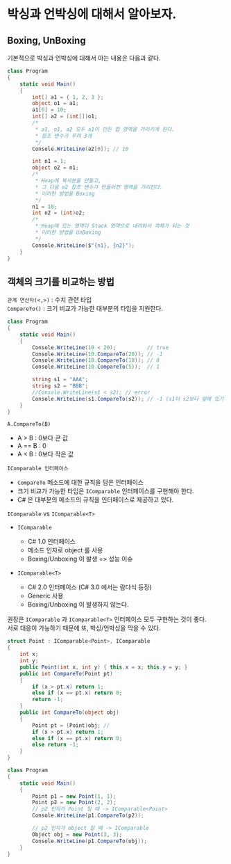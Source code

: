 # 박싱과 언박싱에 대해서 알아보자.

## Boxing, UnBoxing
기본적으로 박싱과 언박싱에 대해서 아는 내용은 다음과 같다.
```C#
class Program
{
    static void Main()
    {
        int[] a1 = { 1, 2, 3 };
        object o1 = a1;
        a1[0] = 10;
        int[] a2 = (int[])o1;
        /*
         * a1, o1, a2 모두 a1이 만든 힙 영역을 가리키게 된다.
         * 참조 변수가 무려 3개
         */
        Console.WriteLine(a2[0]); // 10

        int n1 = 1;
        object o2 = n1;
        /*
         * Heap에 복사본을 만들고,
         * 그 다음 o2 참조 변수가 만들어진 영역을 가리킨다.
         * 이러한 방법을 Boxing
         */
        n1 = 10;
        int n2 = (int)o2;
        /*
         * Heap에 있는 영역이 Stack 영역으로 내려와서 객체가 되는 것
         * 이러한 방법을 UnBoxing
         */
        Console.WriteLine($"{n1}, {n2}");
    }
}
```

## 객체의 크기를 비교하는 방법
`관계 연산자(<,>)` : 수치 관련 타입 <br>
`CompareTo()` : 크기 비교가 가능한 대부분의 타입을 지원한다.

```C#
class Program
{
    static void Main()
    {
        Console.WriteLine(10 < 20);          // true
        Console.WriteLine(10.CompareTo(20)); // -1
        Console.WriteLine(10.CompareTo(10)); // 0
        Console.WriteLine(10.CompareTo(5));  // 1

        string s1 = "AAA";
        string s2 = "BBB";
        //Console.WriteLine(s1 < s2); // error
        Console.WriteLine(s1.CompareTo(s2)); // -1 (s1이 s2보다 앞에 있기 때문에)
    }
}
```

`A.CompareTo(B)`
- A > B : 0보다 큰 값
- A == B : 0
- A < B : 0보다 작은 값

`IComparable 인터페이스`
- `CompareTo` 메소드에 대한 규칙을 담은 인터페이스
- 크기 비교가 가능한 타입은 `IComparable` 인터페이스를 구현해야 한다.
- C# 은 대부분의 메소드의 규칙을 인터페이스로 제공하고 있다.

`IComparable` vs `IComparable<T>`
- `IComparable`
  * C# 1.0 인터페이스
  * 메소드 인자로 object 를 사용
  * Boxing/Unboxing 이 발생 => 성능 이슈

- `IComparable<T>`
  * C# 2.0 인터페이스 (C# 3.0 에서는 람다식 등장)
  * Generic 사용
  * Boxing/Unboxing 이 발생하지 않는다.

권장은 `IComparable` 과 `IComparable<T>` 인터페이스 모두 구현하는 것이 좋다. <br>
서로 대응이 가능하기 때문에 또, 박싱/언박싱을 막을 수 있다.

```C#
struct Point : IComparable<Point>, IComparable
{
    int x;
    int y;
    public Point(int x, int y) { this.x = x; this.y = y; }
    public int CompareTo(Point pt)
    {
        if (x > pt.x) return 1;
        else if (x == pt.x) return 0;
        return -1;
    }
    public int CompareTo(object obj)
    {
        Point pt = (Point)obj; //
        if (x > pt.x) return 1;
        else if (x == pt.x) return 0;
        else return -1;
    }
}

class Program
{
    static void Main()
    {
        Point p1 = new Point(1, 1);
        Point p2 = new Point(2, 2);
        // p2 인자가 Point 일 때 -> IComparable<Point>
        Console.WriteLine(p1.CompareTo(p2));

        // p2 인자가 object 일 때 -> IComparable
        Object obj = new Point(3, 3);
        Console.WriteLine(p1.CompareTo(obj));
    }
}
```



